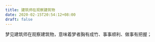 ```yaml
---
title: 建筑师在观察建筑物
date: 2020-02-15T20:54:12+08:00
draft: false
---
```


梦见建筑师在观察建筑物，意味着梦者胸有成竹、事事顺利、做事有把握；